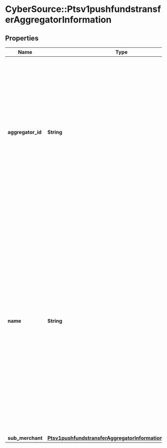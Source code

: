 # CyberSource::Ptsv1pushfundstransferAggregatorInformation

## Properties
Name | Type | Description | Notes
------------ | ------------- | ------------- | -------------
**aggregator_id** | **String** | Value that identifies you as a payment aggregator. Get this value from the processor.  FDC Compass This value must consist of uppercase letters.  Visa Platform Connect The value for this field corresponds to the following data in the TC 33 capture file: - &#x60;Record&#x60;: CP01 TCR6 - &#x60;Position&#x60;: 95-105 - &#x60;Field&#x60;: Market Identifier / Payment Facilitator ID  | [optional] 
**name** | **String** | Your payment aggregator business name.  Visa Platform COnnect With American Express, the maximum length of the aggregator name depends on the length of the sub-merchant name. The combined length for both values must not exceed 36 characters. The value for this field does not map to the TC 33 capture file5.  FDC Compass This value must consist of uppercase characters.  For processor-specific information, see the aggregator_name field in Credit Card Services Using the SCMP API.  | [optional] 
**sub_merchant** | [**Ptsv1pushfundstransferAggregatorInformationSubMerchant**](Ptsv1pushfundstransferAggregatorInformationSubMerchant.md) |  | [optional] 


